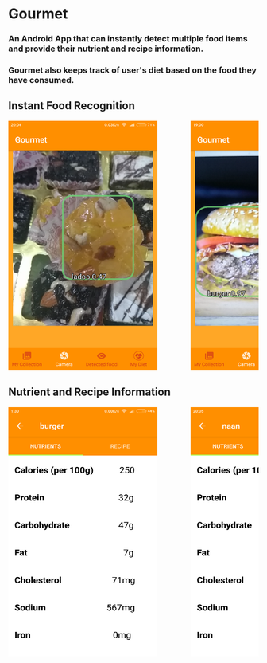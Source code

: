 # Gourmet

### An Android App that can instantly detect multiple food items and provide their nutrient and recipe information.
### Gourmet also keeps track of user's diet based on the food they have consumed.

## Instant Food Recognition
<pre>
<img src="https://github.com/de-crypto/Gourmet/blob/master/Images/Screenshot_2018-05-26-20-04-14-429_org.tensorflow.demo.png" width="300" height="500">        <img src="https://github.com/de-crypto/Gourmet/blob/master/Images/Screenshot_2018-05-27-19-00-30-047_org.tensorflow.demo.png" width="300" height="500"> 
</pre>

## Nutrient and Recipe Information
<pre>
<img src="https://github.com/de-crypto/Gourmet/blob/master/Images/Screenshot_2018-06-05-01-30-52-924_org.tensorflow.demo.png" width="300" height="500">        <img src="https://github.com/de-crypto/Gourmet/blob/master/Images/Screenshot_2018-05-26-20-05-15-879_org.tensorflow.demo.png" width="300" height="500"> 
</pre>
